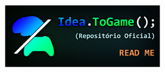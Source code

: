 [![Header](https://github.com/ideatogame/ideatogame/blob/main/Header_GithubReadme_IdeaToGame.png "Header")](https://www.youtube.com/c/IdeaToGame)
